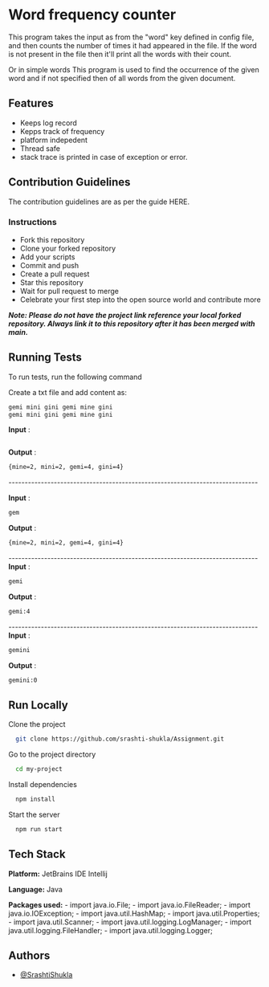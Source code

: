 
#  Word frequency counter 

This program takes the input as from the "word" key defined in config file, and then counts the number of times it had appeared in the file.
If the word is not present in the file then it'll print all the words with  their count.

Or in simple words
This program is used to find the occurrence of the given word and if not specified then of all words from the given document.


## Features

- Keeps log record 
- Kepps track of frequency
- platform indepedent
- Thread safe
- stack trace is printed in case of exception or error.






## Contribution Guidelines
The contribution guidelines are as per the guide HERE.

### Instructions
- Fork this repository
- Clone your forked repository
- Add your scripts
- Commit and push
- Create a pull request
- Star this repository
- Wait for pull request to merge
- Celebrate your first step into the open source world and contribute more

 ***Note: Please do not have the project link reference your local forked repository. Always link it to this repository after it has been merged with main.***
## Running Tests

To run tests, run the following command


Create a txt file and add content as:
```bash
gemi mini gini gemi mine gini
gemi mini gini gemi mine gini
```

**Input** :
```bash
```
**Output** : 
```bash
{mine=2, mini=2, gemi=4, gini=4}
```
_-----------------------------------------------------------------------------_

**Input** : 
```bash
gem
```
**Output** :
```bash
{mine=2, mini=2, gemi=4, gini=4}
```
_-----------------------------------------------------------------------------_
**Input** :
```bash
gemi
```
**Output** :
```bash
gemi:4
```
_-----------------------------------------------------------------------------_
**Input** :
```bash
gemini
```
**Output** :
```bash
gemini:0
```
## Run Locally

Clone the project

```bash
  git clone https://github.com/srashti-shukla/Assignment.git
```

Go to the project directory

```bash
  cd my-project
```

Install dependencies

```bash
  npm install
```

Start the server

```bash
  npm run start
```

## Tech Stack

**Platform:** JetBrains IDE Intellij 

**Language:** Java

**Packages used:** 
                - import java.io.File;
                - import java.io.FileReader;
                - import java.io.IOException;
                - import java.util.HashMap;
                - import java.util.Properties;
                - import java.util.Scanner;
                - import java.util.logging.LogManager;
                - import java.util.logging.FileHandler;
                - import java.util.logging.Logger;

## Authors

- [@SrashtiShukla](https://github.com/srashti-shukla)

